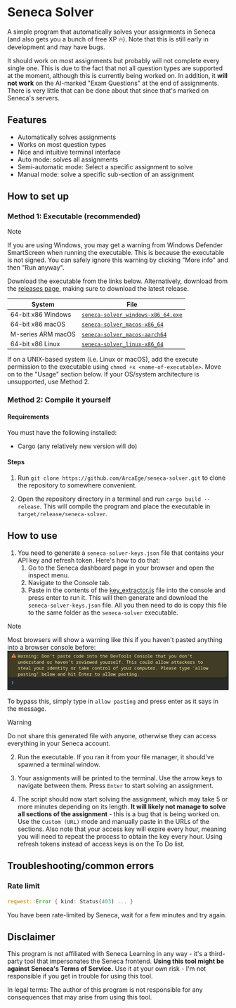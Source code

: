 # Seneca Solver

A simple program that automatically solves your assignments in Seneca (and also gets you a bunch of free XP 🔥). Note that this is still early in development and may have bugs.

It should work on most assignments but probably will not complete every single one. This is due to the fact that not all question types are supported at the moment, although this is currently being worked on. In addition, it **will not work** on the AI-marked "Exam Questions" at the end of assignments. There is very little that can be done about that since that's marked on Seneca's servers.

## Features

- Automatically solves assignments
- Works on most question types
- Nice and intuitive terminal interface
- Auto mode: solves all assignments
- Semi-automatic mode: Select a specific assignment to solve
- Manual mode: solve a specific sub-section of an assignment

## How to set up

### Method 1: Executable (recommended)

> [!NOTE]
> If you are using Windows, you may get a warning from Windows Defender SmartScreen when running the executable. This is because the executable is not signed. You can safely ignore this warning by clicking "More info" and then "Run anyway".

Download the executable from the links below. Alternatively, download from the [releases page](https://github.com/ArcaEge/seneca-solver/releases/latest), making sure to download the latest release.

| System             | File                               |
| ------------------ | ---------------------------------- |
| 64-bit x86 Windows | [`seneca-solver_windows-x86_64.exe`](https://github.com/ArcaEge/seneca-solver/releases/latest/download/seneca-solver_windows-x86_64.exe) |
| 64-bit x86 macOS   | [`seneca-solver_macos-x86_64`](https://github.com/ArcaEge/seneca-solver/releases/latest/download/seneca-solver_macos-x86_64) |
| M-series ARM macOS | [`seneca-solver_macos-aarch64`](https://github.com/ArcaEge/seneca-solver/releases/latest/download/seneca-solver_macos-aarch64) |
| 64-bit x86 Linux   | [`seneca-solver_linux-x86_64`](https://github.com/ArcaEge/seneca-solver/releases/latest/download/seneca-solver_linux-x86_64) |

If on a UNIX-based system (i.e. Linux or macOS), add the execute permission to the executable using `chmod +x <name-of-executable>`. Move on to the "Usage" section below. If your OS/system architecture is unsupported, use Method 2.

### Method 2: Compile it yourself

#### Requirements

You must have the following installed:

- Cargo (any relatively new version will do)

#### Steps

1. Run `git clone https://github.com/ArcaEge/seneca-solver.git` to clone the repository to somewhere convenient.

1. Open the repository directory in a terminal and run `cargo build --release`. This will compile the program and place the executable in `target/release/seneca-solver`.

## How to use

1. You need to generate a `seneca-solver-keys.json` file that contains your API key and refresh token. Here's how to do that:
    1. Go to the Seneca dashboard page in your browser and open the inspect menu.
    1. Navigate to the Console tab.
    1. Paste in the contents of the [key_extractor.js](key_extractor.js) file into the console and press enter to run it. This will then generate and download the `seneca-solver-keys.json` file. All you then need to do is copy this file to the same folder as the `seneca-solver` executable.

> [!NOTE]
> Most browsers will show a warning like this if you haven't pasted anything into a browser console before:
> ![Warning: Don’t paste code into the DevTools Console that you don’t understand or haven’t reviewed yourself. This could allow attackers to steal your identity or take control of your computer. Please type ‘allow pasting’ below and hit Enter to allow pasting.](docs/images/allow_pasting.png)
>
> To bypass this, simply type in `allow pasting` and press enter as it says in the message.

> [!WARNING]
> Do not share this generated file with anyone, otherwise they can access everything in your Seneca account.

2. Run the executable. If you ran it from your file manager, it should've spawned a terminal window.

1. Your assignments will be printed to the terminal. Use the arrow keys to navigate between them. Press `Enter` to start solving an assignment.

1. The script should now start solving the assignment, which may take 5 or more minutes depending on its length. **It will likely not manage to solve all sections of the assignment** - this is a bug that is being worked on. Use the `Custom (URL)` mode and manually paste in the URLs of the sections. Also note that your access key will expire every hour, meaning you will need to repeat the process to obtain the key every hour. Using refresh tokens instead of access keys is on the To Do list.

## Troubleshooting/common errors

### Rate limit

``` rust
reqwest::Error { kind: Status(403) ... }
```

You have been rate-limited by Seneca, wait for a few minutes and try again.

## Disclaimer

This program is not affiliated with Seneca Learning in any way - it's a third-party tool that impersonates the Seneca frontend. **Using this tool might be against Seneca's Terms of Service.** Use it at your own risk - I'm not responsible if you get in trouble for using this tool.

In legal terms: The author of this program is not responsible for any consequences that may arise from using this tool.
